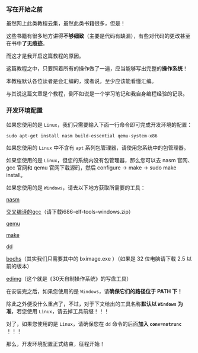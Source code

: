 ### 写在开始之前
虽然网上此类教程云集，虽然此类书籍很多，但是！

这些书籍有很多地方讲得**不够细致**（主要是代码有缺漏），有些对代码的更改甚至在书中**了无痕迹**。

而这才是我开启这篇教程的原因。

这篇教程之中，只要照着所有的操作做了一遍，应当能够写出完整的**操作系统**！

本教程默认各位读者是会汇编的，或者说，至少应该能看懂汇编。

与其说这篇文章是个教程，倒不如说是一个学习笔记和我自身编程经验的记录。

### 开发环境配置
如果您使用的是 `Linux`，我们只需要输入下面一行命令即可完成开发环境的配置：

`sudo apt-get install nasm build-essential qemu-system-x86`

如果您使用的 `Linux` 中不含有 `apt` 系列包管理器，请使用您系统中的包管理器。

如果您使用的是 `Linux`，但您的系统内没有包管理器，那么您可以去 nasm 官网、 gcc 官网和 qemu 官网下载源码，然后 configure -> make -> sudo make install。

如果您使用的是 `Windows`，请去以下地方获取所需要的工具：

[nasm](http://nasm.us)

[交叉编译的gcc](https://github.com/lordmilko/i686-elf-tools/releases/tag/7.1.0)（请下载i686-elf-tools-windows.zip）

[qemu](https://qemu.weilnetz.de/w32/2022/)

[make](https://downloads.sourceforge.net/project/ezwinports/make-4.4.1-without-guile-w32-bin.zip)

[dd](http://www.chrysocome.net/dd)

[bochs](http://bochs.sourceforge.io)（其实我们只需要其中的 bximage.exe ）（如果是 32 位电脑请下载 2.5 以前的版本）

[edimg](https://share.weiyun.com/Q1yUyjRp)（这个就是《30天自制操作系统》的写盘工具）

在安装完之后，如果您使用的是 `Windows`，请**确保它们的路径位于 PATH 下！**

除此之外便没什么重点了，不过，对于下文给出的工具名称**默认以 `Windows` 为准**，若您使用 `Linux`，请去掉工具前缀！！！

对了，如果您使用的是 `Linux`，请确保您在 `dd` 命令的后面**加入 `conv=notrunc`** ！！！

那么，开发环境配置正式结束，征程开始！